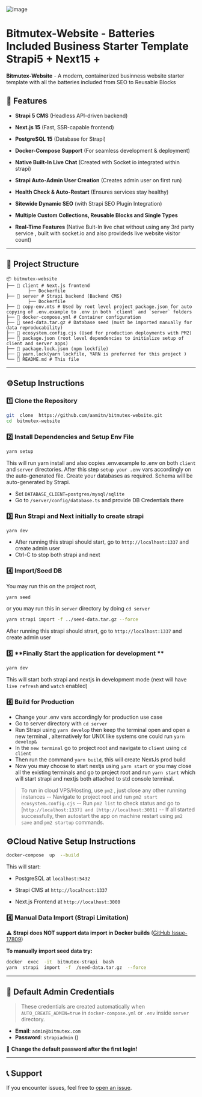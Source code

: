 ![image](https://github.com/user-attachments/assets/6d84b1c9-2935-4f74-8ae0-de3213932e0e)


# Bitmutex-Website - Batteries Included Business Starter Template  Strapi5 + Next15 + 
  

**Bitmutex-Website** - A modern, containerized businness website starter template with all the batteries included from SEO to Reusable Blocks 

  

  

## 🚀 Features

  

-  **Strapi 5 CMS** (Headless API-driven backend)

-  **Next.js 15** (Fast, SSR-capable frontend)

-  **PostgreSQL 15** (Database for Strapi)

-  **Docker-Compose Support** (For seamless development & deployment)

-  **Native Built-In Live Chat** (Created with Socket io integrated within strapi)

-  **Strapi Auto-Admin User Creation** (Creates admin user on first run)

-  **Health Check & Auto-Restart** (Ensures services stay healthy)

-  **Sitewide Dynamic SEO** (with Strapi SEO Plugin Integration)

-  **Multiple Custom Collections, Reusable Blocks and Single Types**

- **Real-Time Features** (Native Bult-In live chat without using any 3rd party service , built with socket.io and also provideds live website visitor count)

  

---

  

## 📂 Project Structure

  

```
📦 bitmutex-website
├── 📂 client # Next.js frontend
		├── Dockerfile
├── 📂 server # Strapi backend (Backend CMS)
		├── Dockerfile
├── 📜 copy-env.mts # Used by root level project package.json for auto copying of .env.example to .env in both `client` and `server` folders
├── 📜 docker-compose.yml # Container configuration
├── 📜 seed-data.tar.gz # Database seed (must be imported manually for data reproducability)
├── 📜 ecosystem.config.cjs (Used for production deployments with PM2)
├── 📜 package.json (root level dependencies to initialize setup of client and server apps)
├── 📜 package.lock.json (npm lockfile)
├── 📜 yarn.lock(yarn lockfile, YARN is preferred for this project )
└── 📜 README.md # This file
```

  

---

  

## ⚙️Setup Instructions

  

### 1️⃣ **Clone the Repository**

  

```sh
git  clone  https://github.com/aamitn/bitmutex-website.git
cd  bitmutex-website
```

### 2️⃣ **Install Dependencies and Setup Env File**

  
```sh
yarn setup
```
This will run yarn install  and also copies .env.example to .env on both `client` and `server` directories. After this step `setup your .env` vars accordingly on the auto-generated file.  Create your databases as required. Schema will be auto-generated by Strapi.
- Set `DATABASE_CLIENT=postgres/mysql/sqlite`
- Go to `/server/config/database.ts` and provide DB Credentials there


### 3️⃣ **Run Strapi and Next initially to create strapi**
  ```
 yarn dev
  ```
- After running this strapi should start, go to `http://localhost:1337` and create admin user
- Ctrl-C to stop both strapi and next


### 4️⃣ **Import/Seed DB**
You may run this on the project root,
  ```
 yarn seed
  ```
  or you may run this in `server` directory by doing `cd server`
  ```sh
 yarn strapi import -f ../seed-data.tar.gz --force
  ```
 After running this strapi should strart, go to `http://localhost:1337` and create admin user


### 5️⃣  **Finally Start the application for development **
  ```sh
yarn dev
  ```
  This will start both strapi and nextjs  in development mode (next will have `live refresh` and `watch` enabled)
 
### 6️⃣  **Build for Production**
- Change your .env vars accordingly for production use case
- Go to server directory with `cd server`
- Run Strapi using `yarn develop` then keep the terminal open and open a new terminal , alternatively for UNIX like systems one could run `yarn develop&`
- In the `new terminal` go to project root and navigate to `client` using `cd client`
- Then run the command `yarn build`, this will create NextJs prod build
- Now you may choose to start nextjs using `yarn start` or you may close all the existing terminals and go to project root and run `yarn start` which will start strapi and nextjs both attached to std console terminal.
> To run in cloud VPS/Hosting, use `pm2` , just close any other running instances
  -- Navigate to project root and run `pm2 start ecosystem.config.cjs`
  -- Run `pm2 list` to check status and go to [`http://localhost:1337] and [http://localhost:3001]`
  -- If all started successfully, then autostart the app on machine restart using `pm2 save` and `pm2 startup`
  commands.

## ⚙️Cloud Native Setup Instructions


```sh
docker-compose  up  --build
```

  

This will start:

  

- PostgreSQL at `localhost:5432`

- Strapi CMS at `http://localhost:1337`

- Next.js Frontend at `http://localhost:3000`

  

### 4️⃣ **Manual Data Import (Strapi Limitation)**

  

⚠️ **Strapi does NOT support data import in Docker builds** ([GitHub Issue-17809](https://github.com/strapi/strapi/issues/17809))

  

**To manually import seed data try:**

  

```sh
docker  exec  -it  bitmutex-strapi  bash
yarn  strapi  import  -f  /seed-data.tar.gz  --force
```

  

---

  

## 🔑 Default Admin Credentials

  

> These credentials are created automatically when `AUTO_CREATE_ADMIN=true` in `docker-compose.yml` or `.env` inside `server` directory.

-  **Email**: `admin@bitmutex.com`
-  **Password**: `strapiadmin`   ()

  

🚨 **Change the default password after the first login!**

  
---

  

## 📞 Support

If you encounter issues, feel free to [ open an issue](https://github.com/aamitn/bitmutex-website/issues/new/choose).
